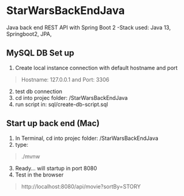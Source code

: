 # StarWarsBackEndJava
Java back end REST API with Spring Boot 2
-Stack used: Java 13, Springboot2, JPA, 

## MySQL DB Set up
1. Create local instance connection with default hostname and port
>Hostname: 127.0.0.1 and Port: 3306
2. test db connection
3. cd into projec folder:  /StarWarsBackEndJava 
4. run script in: sql/create-db-script.sql

## Start up back end (Mac)
1. In Terminal, cd into projec folder:  /StarWarsBackEndJava
2. type: 
>./mvnw
3. Ready... will startup in port 8080
4. Test in the browser
>http://localhost:8080/api/movie?sortBy=STORY
